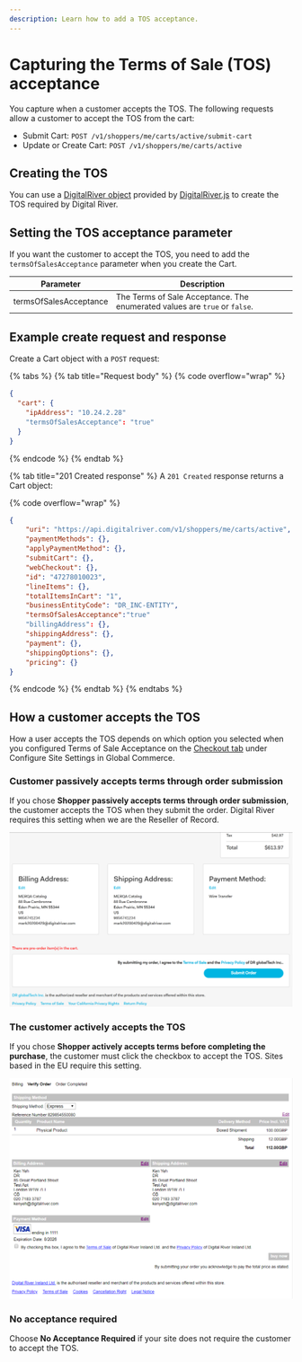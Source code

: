 ```yaml
---
description: Learn how to add a TOS acceptance.
---
```


# Capturing the Terms of Sale (TOS) acceptance

You capture when a customer accepts the TOS. The following requests allow a customer to accept the TOS from the cart:

* Submit Cart: `POST /v1/shoppers/me/carts/active/submit-cart`
* Update or Create Cart: `POST /v1/shoppers/me/carts/active`

## Creating the TOS

You can use a [DigitalRiver object](../../general-resources/reference/digitalriver-object.md) provided by [DigitalRiver.js](../../payments/payments-solutions/digitalriver.js/) to create the TOS required by Digital River.

## Setting the TOS acceptance parameter

If you want the customer to accept the TOS, you need to add the `termsOfSalesAcceptance` parameter when you create the Cart.&#x20;

| Parameter              | Description                                                                |
| ---------------------- | -------------------------------------------------------------------------- |
| termsOfSalesAcceptance | The Terms of Sale Acceptance. The enumerated values are `true` or `false`. |

## Example create request and response

Create a Cart object with a `POST` request:

{% tabs %}
{% tab title="Request body" %}
{% code overflow="wrap" %}
```json
{
  "cart": {
    "ipAddress": "10.24.2.28"
    "termsOfSalesAcceptance": "true"
  }
}
```
{% endcode %}
{% endtab %}

{% tab title="201 Created response" %}
A `201 Created` response returns a Cart object:

{% code overflow="wrap" %}
```json
{
    "uri": "https://api.digitalriver.com/v1/shoppers/me/carts/active",
    "paymentMethods": {},
    "applyPaymentMethod": {},
    "submitCart": {},
    "webCheckout": {},
    "id": "47278010023",
    "lineItems": {},
    "totalItemsInCart": "1",
    "businessEntityCode": "DR_INC-ENTITY",
    "termsOfSalesAcceptance":"true"
    "billingAddress": {},
    "shippingAddress": {},
    "payment": {},
    "shippingOptions": {},
    "pricing": {}
}
```
{% endcode %}
{% endtab %}
{% endtabs %}

## How a customer accepts the TOS

How a user accepts the TOS depends on which option you selected when you configured Terms of Sale Acceptance on the [Checkout tab](https://help.digitalriver.com/help/gc/Administration/Site/Configuring-site-settings.htm#CheckoutTab) under Configure Site Settings in Global Commerce.

### Customer passively accepts terms through order submission

If you chose **Shopper passively accepts terms through order submission**, the customer accepts the TOS when they submit the order. Digital River requires this setting when we are the Reseller of Record.

![](../../.gitbook/assets/Passive-Sales-Terms-of-Acceptance-checkbox.png)

### The customer actively accepts the TOS

If you chose **Shopper actively accepts terms before completing the purchase**, the customer must click the checkbox to accept the TOS. Sites based in the EU require this setting.

![](<../../.gitbook/assets/Sales-Terms-of-Acceptance-checkbox (3).png>)

### No acceptance required

Choose **No Acceptance Required** if your site does not require the customer to accept the TOS.
